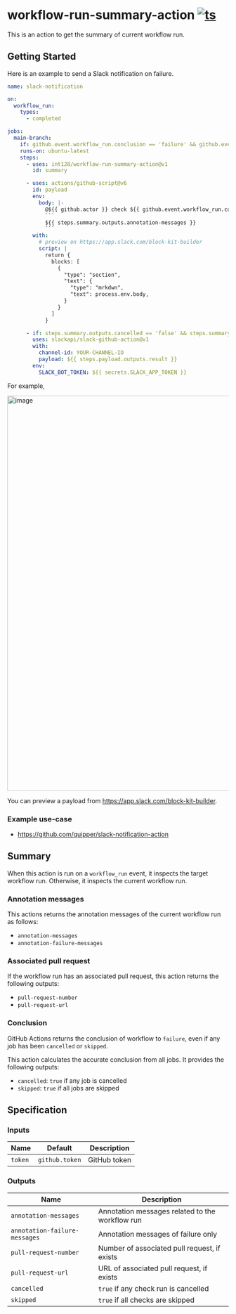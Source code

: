 # workflow-run-summary-action [![ts](https://github.com/int128/workflow-run-summary-action/actions/workflows/ts.yaml/badge.svg)](https://github.com/int128/workflow-run-summary-action/actions/workflows/ts.yaml)

This is an action to get the summary of current workflow run.

## Getting Started

Here is an example to send a Slack notification on failure.

````yaml
name: slack-notification

on:
  workflow_run:
    types:
      - completed

jobs:
  main-branch:
    if: github.event.workflow_run.conclusion == 'failure' && github.event.workflow_run.head_branch == 'main'
    runs-on: ubuntu-latest
    steps:
      - uses: int128/workflow-run-summary-action@v1
        id: summary

      - uses: actions/github-script@v6
        id: payload
        env:
          body: |-
            @${{ github.actor }} check ${{ github.event.workflow_run.conclusion }} at <${{ github.event.workflow_run.html_url }}|${{ github.event.workflow_run.name }}>
            ```
            ${{ steps.summary.outputs.annotation-messages }}
            ```
        with:
          # preview on https://app.slack.com/block-kit-builder
          script: |
            return {
              blocks: [
                {
                  "type": "section",
                  "text": {
                    "type": "mrkdwn",
                    "text": process.env.body,
                  }
                }
              ]
            }

      - if: steps.summary.outputs.cancelled == 'false' && steps.summary.outputs.skipped == 'false'
        uses: slackapi/slack-github-action@v1
        with:
          channel-id: YOUR-CHANNEL-ID
          payload: ${{ steps.payload.outputs.result }}
        env:
          SLACK_BOT_TOKEN: ${{ secrets.SLACK_APP_TOKEN }}
````

For example,

<img width="900" alt="image" src="https://user-images.githubusercontent.com/321266/155245109-22712f13-2f04-428d-9156-3fae5880ecd6.png">

You can preview a payload from https://app.slack.com/block-kit-builder.

### Example use-case

- https://github.com/quipper/slack-notification-action

## Summary

When this action is run on a `workflow_run` event, it inspects the target workflow run.
Otherwise, it inspects the current workflow run.

### Annotation messages

This actions returns the annotation messages of the current workflow run as follows:

- `annotation-messages`
- `annotation-failure-messages`

### Associated pull request

If the workflow run has an associated pull request, this action returns the following outputs:

- `pull-request-number`
- `pull-request-url`

### Conclusion

GitHub Actions returns the conclusion of workflow to `failure`, even if any job has been `cancelled` or `skipped`.

This action calculates the accurate conclusion from all jobs.
It provides the following outputs:

- `cancelled`: `true` if any job is cancelled
- `skipped`: `true` if all jobs are skipped

## Specification

### Inputs

| Name    | Default        | Description  |
| ------- | -------------- | ------------ |
| `token` | `github.token` | GitHub token |

### Outputs

| Name                          | Description                                     |
| ----------------------------- | ----------------------------------------------- |
| `annotation-messages`         | Annotation messages related to the workflow run |
| `annotation-failure-messages` | Annotation messages of failure only             |
| `pull-request-number`         | Number of associated pull request, if exists    |
| `pull-request-url`            | URL of associated pull request, if exists       |
| `cancelled`                   | `true` if any check run is cancelled            |
| `skipped`                     | `true` if all checks are skipped                |
